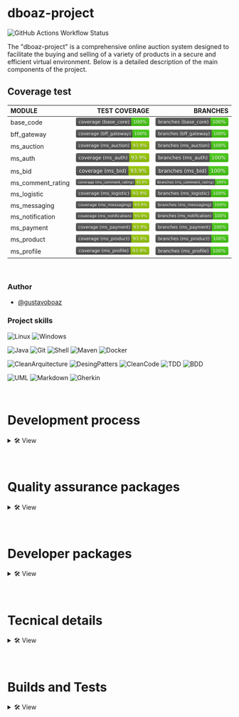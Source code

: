 # dboaz-project

![GitHub Actions Workflow Status](https://img.shields.io/github/actions/workflow/status/GustavoBoaz/projeto_dboaz/main_spring-pipeline.yml)

The "dboaz-project" is a comprehensive online auction system designed to facilitate the buying and selling of a variety of products in a secure and efficient virtual environment. Below is a detailed description of the main components of the project.

## Coverage test

| MODULE            | TEST COVERAGE                                            | BRANCHES                                                   |
|:------------------|---------------------------------------------------------:|-----------------------------------------------------------:|
| base_code         | ![Coverage](.github/badges/jacoco_base_core.svg)         | ![Branches](.github/badges/branches_base_core.svg)         |
| bff_gateway       | ![Coverage](.github/badges/jacoco_bff_gateway.svg)       | ![Branches](.github/badges/branches_bff_gateway.svg)       |
| ms_auction        | ![Coverage](.github/badges/jacoco_ms_auction.svg)        | ![Branches](.github/badges/branches_ms_auction.svg)        |
| ms_auth           | ![Coverage](.github/badges/jacoco_ms_auth.svg)           | ![Branches](.github/badges/branches_ms_auth.svg)           |
| ms_bid            | ![Coverage](.github/badges/jacoco_ms_bid.svg)            | ![Branches](.github/badges/branches_ms_bid.svg)            |
| ms_comment_rating | ![Coverage](.github/badges/jacoco_ms_comment_rating.svg) | ![Branches](.github/badges/branches_ms_comment_rating.svg) |
| ms_logistic       | ![Coverage](.github/badges/jacoco_ms_logistic.svg)       | ![Branches](.github/badges/branches_ms_logistic.svg)       |
| ms_messaging      | ![Coverage](.github/badges/jacoco_ms_messaging.svg)      | ![Branches](.github/badges/branches_ms_messaging.svg)      |
| ms_notification   | ![Coverage](.github/badges/jacoco_ms_notification.svg)   | ![Branches](.github/badges/branches_ms_notification.svg)   |
| ms_payment        | ![Coverage](.github/badges/jacoco_ms_payment.svg)        | ![Branches](.github/badges/branches_ms_payment.svg)        |
| ms_product        | ![Coverage](.github/badges/jacoco_ms_product.svg)        | ![Branches](.github/badges/branches_ms_product.svg)        |
| ms_profile        | ![Coverage](.github/badges/jacoco_ms_profile.svg)        | ![Branches](.github/badges/branches_ms_profile.svg)        |

<br>

### Author
- [@gustavoboaz](https://github.com/GustavoBoaz)

### Project skills
![Linux](https://img.shields.io/badge/Linux--orange?style=for-the-badge)
![Windows](https://img.shields.io/badge/Windows--brown?style=for-the-badge)

![Java](https://img.shields.io/badge/Java--red?style=for-the-badge)
![Git](https://img.shields.io/badge/Git--purple?style=for-the-badge)
![Shell](https://img.shields.io/badge/Shell--magenta?style=for-the-badge)
![Maven](https://img.shields.io/badge/Maven--green?style=for-the-badge)
![Docker](https://img.shields.io/badge/Docker--blue?style=for-the-badge)

![CleanArquitecture](https://img.shields.io/badge/Clean_Architecture--pink?style=for-the-badge)
![DesingPatters](https://img.shields.io/badge/Design_Patters--violet?style=for-the-badge)
![CleanCode](https://img.shields.io/badge/Clean_Code--yellow?style=for-the-badge)
![TDD](https://img.shields.io/badge/TDD--red?style=for-the-badge)
![BDD](https://img.shields.io/badge/BDD--brown?style=for-the-badge)

![UML](https://img.shields.io/badge/UML--white?style=for-the-badge)
![Markdown](https://img.shields.io/badge/Markdown--black?style=for-the-badge)
![Gherkin](https://img.shields.io/badge/Gherkin--gree?style=for-the-badge)


<br>

# Development process
<details>
  <summary>🛠 View</summary>

### <span style="color:green">New features</span> - *(when the solution does not exist)*
1. **QA (Junior)** - Add a feature section in this README within the `qa_acceptance` module.
2. **QA - OWNER (Mid level - Senior)** - Add the feature Gherkin in this README within the `qa_acceptance` module.
3. **QA (Junior - Mid level - Senior)** - Develop test automation in the `qa_acceptance` module.
4. **DEV (Junior)** - Add a feature section in this README within the module corresponding to the feature.
5. **DEV (Mid level - Senior)** - Create UML diagrams that represent this feature.
6. **DEV (Junior - Mid level - Senior)** - Develop the feature.

#### Pattern for new Branches (home branch):
- if new feature: Feature/[Title-Feature]/[initial-date-aaaaMMdd]/[Owner.Name]
- if new bug: Bug/[Title-Bug]/[initial-date-aaaaMMdd]/[Owner.Name]
- if new spike: Spike/[Title-Spike]/[initial-date-aaaaMMdd]/[Owner.Name]
#### Pattern worker in Branches (development branch):
- if feature: [aaaaMMdd]/[Developer.Name]/Feature/[Title-Feature]/[Description-feature]
- if bug: [aaaaMMdd]/[Developer.Name]/Bug/[Title-Bug]/[Description-bug]
- if spike: [aaaaMMdd]/[Developer.Name]/Spike/[Title-Spike]/[Description-spike]
#### Pattern Commit:
- if feature: [Developer.Name]/Feature/[Title-Feature]-[Description commit]
- if bug: [Developer.Name]/Bug/[Title-Bug]-[Description commit]
- if spike: [Developer.Name]/Spike/[Title-Spike]-[Description commit]

#### other Patters:
- if update in project: [aaaaMMdd]/[Owner.Name]/UPDATE-[Description-update]
- if create in project: [aaaaMMdd]/[Owner.Name]/CREATE-[Description-create]
- if delete in project: [aaaaMMdd]/[Owner.Name]/DELETE-[Description-create]

<br>

- when small update: [Owner.Name]/UPDATE-[Description-update]
- when small create: [Owner.Name]/CREATE-[Description-create]
- when small delete: [Owner.Name]/DELETE-[Description-create]

<span style="color:orange">**NOTE**</span>
- All development must be done based on the home branch.
- To develop bas create a development branch based on the home branch corresponding to Feature, Bug or Spike.
- Pull requests should be made to the home branch. When development is complete, the home branch should open a pull request to the main branch of the project.
- In case of refactoring during the project, update the Gherkin documentation and UML diagrams first.
- For common entities and those with a significant business impact, the Senior QA can create them in the `base_core` module.
- For solid definitions, the Mid-Level or Senior QA can include UML diagrams in the feature section within this README in the qa_acceptance module.

<br>

### <span style="color:yellow">Old Features</span> - *(when the solution exists but needs repairs and adjustments)*
1. **QA (Mid-Level - Senior)** - Adjust the feature section in this README within the `qa_acceptance` module.
2. **QA (Junior - Mid-Level - Senior)** - Adjust the test automation in the `qa_acceptance` module.
3. **DEV (Mid-Level - Senior)** - Adjust the UML diagrams that represent this feature.
4. **DEV (Junior - Mid-Level - Senior)** - Develop or adjust the feature.

</details><br><br>

# Quality assurance packages
<details>
  <summary>🛠 View</summary>

## qa_acceptance/
👨‍💻Responseible for project of test acceptance
<details>
    <summary>🛠 Details</summary>
    <h3>Tree</h3>

  ```tree
  .
  ├── src/
      └── test/
          ├── java/
          |   └── com/
          |        └── dboaz/
          |            └── steps
          └── resources/
              └── features
  ```
### Features
#### Feature F1# `Global info`:
:white_circle: developing
:white_circle: stopped
:radio_button: done
<details>
  <summary>🛠 View</summary>

- This feature is request for new resource in all microservise.
- Owner QA Test - Create feature gherkin in `resources/features/global_info.feature`.
- Owner QA Automation - Create model GlobalInfo in `base_core` module in folder `dboaz/utils/modules`.
- Owner QA Automation - Create steps in `steps/GlobalInfoStep.java`
- Owner DEV Back end - Implements feature in all microservices.
##### Gherkin
```gherkin
Feature: Verify /info endpoint in all microservices

  As a developer
  I want to ensure that all microservices have a /info endpoint
  So that I can retrieve essential API information like version, name, and description

  Scenario Outline: Validate response from /info endpoint of <service_name> microservice
    Given `F1#` - the "<service_name>" microservice is running
    When `F1#` - make a GET request to "<path>"
    Then `F1#` - the response should have an HTTP status 200
    And `F1#` - the response body should contain the following fields with expected values:
      | field       | expected_value |
      | name        | <service_name> |
      | version     | <version>      |
      | description | <description>  |

    Examples:
      | service_name      | path                    | version | description                                                                                                 |
      | ms_auction        | /ms_auction/info        | v1      | Responsible for managing auctions, including creation, closing and listing                                  |
      | ms_auth           | /ms_auth/info           | v1      | Responsible for user management, authentication and authorization                                           |
      | ms_bid            | /ms_bid/info            | v1      | Manages bidding logic during auctions, including tracking user bids                                         |
      | ms_comment_rating | /ms_comment_rating/info | v1      | Handles comments and ratings functionality for buyers and sellers                                           |
      | ms_logistic       | /ms_logistic/info       | v1      | Manages delivery and logistics information for auctioned products                                           |
      | ms_messaging      | /ms_messaging/info      | v1      | Provides messaging functionality for communication between users during auctions                            |
      | ms_notification   | /ms_notification/info   | v1      | Responsible for sending notifications, such as reminders of upcoming auctions, unread chat messages         |
      | ms_payment        | /ms_payment/info        | v1      | Handles transactions payments upon successful completion of an auction                                      |
      | ms_product        | /ms_product/info        | v1      | Stores information about the products being auctioned, including descriptions, images, and specific details |
      | ms_profile        | /ms_profile/info        | v1      | Stores and manages user-specific information such as contact details and preferences                        |
```
</details><br>

#### Feature F2# `Global SpringDoc`:
:white_circle: developing
:white_circle: stopped
:radio_button: done
<details>
  <summary>🛠 View</summary>

**This feature provide documentation OpenApi in all microservise.**
- Owner QA Mid level or Senior - Create feature in readme `qa_acceptance`.
- Owner QA Junior or Mid level - Create feature gherkin in `resources/features/global_springdoc.feature`.
- Owner QA Mid level or Senior - Create steps in `steps/GlobalSpringDocStep.java`
- Owner DEV Mid level or Senior - Implements feature in all microservices.
- Owner QA Senior - Validate manual tests.

**Util:**
- [OpenApi - Springdoc](https://springdoc.org/)
- [Bealdung](https://www.baeldung.com/spring-rest-openapi-documentation)

##### Gherkin
```gherkin
Feature: Verify /docs/openapi and /docs/swagger endpoint in all microservices

  As a developer
  I want to ensure that all microservices have a /docs/openapi and /docs/swagger endpoint
  So that I can retrieve essential API resources

  Scenario Outline: Validate response from /docs/openapi/ endpoint of <service_name> microservice
    Given `F2#` - the "<service_name>" microservice is running
    When `F2#` - make a GET request to "/docs/openapi"
    Then `F2#` - the response should have an HTTP status 200
    And `F2#` - the content-type equals application/json

    Examples:
      | service_name      |
      | ms_auction        |
      | ms_auth           |
      | ms_bid            |
      | ms_comment_rating |
      | ms_logistic       |
      | ms_messaging      |
      | ms_notification   |
      | ms_payment        |
      | ms_product        |
      | ms_profile        |

  Scenario Outline: Validate response from /docs/swagger/ endpoint of <service_name> microservice
    Given `F2#` - the "<service_name>" microservice is running
    When `F2#` - make a GET request to "/docs/swagger"
    Then `F2#` - the response should have an HTTP status 200
    And `F2#` - the content-type equals text/html

    Examples:
      | service_name      |
      | ms_auction        |
      | ms_auth           |
      | ms_bid            |
      | ms_comment_rating |
      | ms_logistic       |
      | ms_messaging      |
      | ms_notification   |
      | ms_payment        |
      | ms_product        |
      | ms_profile        |
```
</details><br>

#### Feature F3# `Global Custom Alert`:
:white_circle: developing
:white_circle: stopped
:radio_button: done
<details>
  <summary>🛠 View</summary>

**This feature is about implementing custom alerts for all microservices.**
- Owner QA Mid level or Senior - Create feature in readme `qa_acceptance`.
- Owner QA Junior or Mid level - Create feature gherkin in `resources/features/global_customalert.feature`.
- Owner QA Mid level or Senior - Create steps in `steps/GlobalCustomAlertStep.java`.
- Owner DEV Junior Mid level or Senior - Implements feature in all microservices.
- Owner QA Senior - Validate manual tests.

**Util:**
- [Controller Advice](https://docs.spring.io/spring-framework/reference/web/webflux/controller/ann-advice.html)
- [Custom Exceptions in spring](https://medium.com/@themoinmalik/custom-exceptional-handling-using-controlleradvice-8fc66eb49d03)
- [Custom Exceptions in java](https://medium.com/@salvipriya97/custom-exceptions-in-java-301ef3b568a3)

**Diagrams:**

*Information flow:*

![](/asset_diagrams/f3/d_information_flow.png)

##### Gherkin
```gherkin
Feature: Custom alert in microservices

  """
    As a developer
    I want to ensure that all microservices return a custom alert
    So that specific situations can be identified.

    Suggestive models:
    - GlobalException
      fiels:
        - String message
        - Integer status
        - CustomAlert alert
    - CustomAlert
      fields:
        - SystemCodeEnum code
        - String action

    Examples:
      {
        "message": "Internal server error",
        "status": 500,
        "alert": {
          "code": "C001DB",
          "action": "We are taking care of the problem, please try again later"
        }
      }
      ....
      {
        "message": "Not found",
        "status": 404,
        "alert": {
          "code": "C002DB",
          "action": "The resource is not available"
        }
      }
  """

  Scenario Outline: Verify custom alert in microservices
    Given `F3#` - the "<service_name>" microservice is running
    When `F3#` - a request is made to the any endpoint that provides an alert
    Then `F3#` - the microservice should return a custom alert
      | GlobalException | CustomAlert |
      | message         | code        |
      | status          | action      |
      | alert           |             |

    Examples:
      | service_name      |
      | ms_auction        |
      | ms_auth           |
      | ms_bid            |
      | ms_comment_rating |
      | ms_logistic       |
      | ms_messaging      |
      | ms_notification   |
      | ms_payment        |
      | ms_product        |
      | ms_profile        |
```
</details><br>

#### Feature F4# `Error Not Found`:
:white_circle: developing
:white_circle: stopped
:radio_button: done
<details>
  <summary>🛠 View</summary>

**This feature is about implementing custom alerts for all microservices.**
- Owner QA Mid level or Senior - Create feature in readme `qa_acceptance`.
- Owner QA Junior or Mid level - Create feature gherkin in `resources/features/global_ms/global_errornotfound.feature`.
- Owner QA Mid level or Senior - Create steps in `steps/global_ms/GlobalErrorNotFoundStep.java`.
- Owner DEV Junior Mid level or Senior - Implements feature in all microservices.
- Owner QA Senior - Validate manual tests.

**Util:**
- [Controller Advice](https://docs.spring.io/spring-framework/reference/web/webflux/controller/ann-advice.html)
- [Redirect](https://www.baeldung.com/spring-redirect-and-forward)

##### Gherkin
```gherkin
Feature: Redirect requests to /notfound

  """
  As a developer,
  I want to ensure that all microservices return a standardized custom alert for non-existent endpoints
  So that specific situations can be identified and handled consistently across services.

  Expected response format:
    {
      "message": "Not found",
      "status": 404,
      "alert": {
        "code": "C002DB",
        "action": "The resource is not available"
      }
    }
  """

  Scenario Outline: Verify custom alert response for non-existent endpoints
    Given `F4#` - the "<service_name>" microservice is running
    When `F4#` - a request is made to an invalid or non-existent endpoint
    Then `F4#` - the microservice should return a custom alert response
      | Field           | Expected Value                |
      | message         | Not found                     |
      | status          | 404                           |
      | alert.code      | C002DB                        |
      | alert.action    | The resource is not available |

    Examples:
      | service_name      |
      | ms_auction        |
      | ms_auth           |
      | ms_bid            |
      | ms_comment_rating |
      | ms_logistic       |
      | ms_messaging      |
      | ms_notification   |
      | ms_payment        |
      | ms_product        |
      | ms_profile        |
```
</details><br>

#### Feature F5# `Redirect to Swagger`:
:radio_button: developing
:white_circle: stopped
:white_circle: done
<details>
  <summary>🛠 View</summary>

**This feature is about redirect base path / to /docs/swagger for all microservices.**
- Owner QA Mid level or Senior - Create feature in readme `qa_acceptance`.
- Owner QA Junior or Mid level - Create feature gherkin in `resources/features/global_ms/global_redirecttoswagger.feature`.
- Owner QA Mid level or Senior - Create steps in `steps/global_ms/GlobalRedirectToSwaggerStep.java`.
- Owner DEV Junior Mid level or Senior - Implements feature in all microservices.
- Owner QA Senior - Validate manual tests.

**Util:**
- [Redirect](https://www.baeldung.com/spring-redirect-and-forward)

##### Gherkin
```gherkin
Feature: Redirect requests base path / to /docs/swagger

  """
  As a developer,
  I want to ensure that all microservices return a standardized custom alert for non-existent endpoints
  So that specific situations can be identified and handled consistently across services.

  Expected response:
    - status response equals 200
    - content-type equals text/html
  """

  Scenario Outline: Verify redirec base path / to /docs/swagger
    Given `F5#` - the "<service_name>" microservice is running
    When `F5#` - make a GET request to "/"
    Then `F5#` - the response should have an HTTP status 200
    And `F5#` - the content-type equals text/html

    Examples:
      | service_name      |
      | ms_auction        |
      | ms_auth           |
      | ms_bid            |
      | ms_comment_rating |
      | ms_logistic       |
      | ms_messaging      |
      | ms_notification   |
      | ms_payment        |
      | ms_product        |
      | ms_profile        |
```
</details><br>


### Version

| Number  | Descrição                                   |
| :------ | :------------------------------------------ |
| `00.01` | **Description**: initial version            |
| `00.02` | **New Feature**: Global info                |
| `00.03` | **New Feature**: Global SpringDoc           |
| `00.04` | **New Feature**: Global Custom Alert        |
| `00.05` | **New Feature**: Error Not Found            |

</details><br>


</details><br><br>

# Developer packages
<details>
  <summary>🛠 View</summary>

## lib_common/

👨‍💻The lib features common.

<details>
    <summary>🛠 Details</summary>
    <h3>Tree</h3>

  ```tree
  .
  ├── src/
      ├── main/
      |   ├── java/
      |   |   └── com/
      |   |       └── dboaz/
      |   └── resources/
      |── test/
      |   ├── java/
      |   |   └── com/
      |   |       └── dboaz/
      |   |           ├── integration/
      |   |           └── unit/
      |   └── resources/
      └── pom.xml
  ```

### Version
| Number  | Descrição                                                                         |
| :------ | :-------------------------------------------------------------------------------- |
| `00.01` | **Description**: include global libs - spring boot starter web, test and cucumber |

</details><br>

## base_core/

👨‍💻The base code core system.

<details>
    <summary>🛠 Details</summary>
    <h3>Tree</h3>

  ```tree
  .
  ├── src/
      ├── main/
      |   ├── java/
      |   |   └── com/
      |   |       └── dboaz/
      |   |           ├── ms_auction/
      |   |           ├── ms_auth/
      |   |           ├── ms_bid/
      |   |           ├── ms_comment_rating/
      |   |           ├── ms_logistic/
      |   |           ├── ms_messaging/
      |   |           ├── ms_notification/
      |   |           ├── ms_payment/
      |   |           ├── ms_product/
      |   |           ├── ms_profile/
      |   |           └── utils/
      |   └── resources/
      |── test/
      |   ├── java/
      |   |   └── com/
      |   |       └── dboaz/
      |   |           ├── integration/
      |   |           └── unit/
      |   └── resources/
      └── pom.xml
  ```

### Version
| Number  | Descrição                        |
| :------ | :--------------------------------|
| `00.01` | **Description**: initial version |

</details><br>

## bff_gateway/
👨‍💻It facilitates communication between different applications through application programming interfaces (APIs).
<details>
    <summary>🛠 Details</summary>
    <h3>Tree</h3>

  ```tree
  .
  ├── src/
      ├── main/
      |   ├── java/
      |   |   └── com/
      |   |       └── dboaz/
      |   |           ├── core/
      |   |           ├── infreastructure/
      |   |           └── resources//
      |   └── resources/
      └── test/
          ├── java/
          |   └── com/
          |       └── dboaz/
          |           ├── integration/
          |           └── unit/
          └── resources/
  ```

### Version

| Number  | Descrição                                   |
| :------ | :------------------------------------------ |
| `00.01` | **Description**: initial version            |

</details><br>

## ms_auction/
👨‍💻Responsible for managing auctions, including creation, closing and listing. It may involve timer logic to control the duration of auctions.
<details>
    <summary>🛠 Details</summary>
    <h3>Tree</h3>

  ```tree
  .
  ├── src/
      ├── main/
      |   ├── java/
      |   |   └── com/
      |   |       └── dboaz/
      |   |           ├── core/
      |   |           ├── infreastructure/
      |   |           └── resources//
      |   └── resources/
      └── test/
          ├── java/
          |   └── com/
          |       └── dboaz/
          |           ├── integration/
          |           └── unit/
          └── resources/
  ```

### Version

| Number  | Descrição                                   |
| :------ | :------------------------------------------ |
| `00.01` | **Description**: initial version            |

</details><br>

## ms_auth/
👨‍💻Responsible for user management, authentication and authorization.
 Handling access tokens to ensure security.
<details>
    <summary>🛠 Details</summary>
    <h3>Tree</h3>

  ```tree
  .
  ├── src/
      ├── main/
      |   ├── java/
      |   |   └── com/
      |   |       └── dboaz/
      |   |           ├── core/
      |   |           ├── infreastructure/
      |   |           └── resources//
      |   └── resources/
      └── test/
          ├── java/
          |   └── com/
          |       └── dboaz/
          |           ├── integration/
          |           └── unit/
          └── resources/
  ```

### Version

| Number  | Descrição                                   |
| :------ | :------------------------------------------ |
| `00.01` | **Description**: initial version            |

</details><br>

## ms_bid/
👨‍💻Manages bidding logic during auctions, including tracking user bids.
<details>
    <summary>🛠 Details</summary>
    <h3>Tree</h3>

  ```tree
  .
  ├── src/
      ├── main/
      |   ├── java/
      |   |   └── com/
      |   |       └── dboaz/
      |   |           ├── core/
      |   |           ├── infreastructure/
      |   |           └── resources//
      |   └── resources/
      └── test/
          ├── java/
          |   └── com/
          |       └── dboaz/
          |           ├── integration/
          |           └── unit/
          └── resources/
  ```

### Version

| Number  | Descrição                                   |
| :------ | :------------------------------------------ |
| `00.01` | **Description**: initial version            |

</details><br>

## ms_comment_rating/
👨‍💻Handles comments and ratings functionality for buyers and sellers.
<details>
    <summary>🛠 Details</summary>
    <h3>Tree</h3>

  ```tree
  .
  ├── src/
      ├── main/
      |   ├── java/
      |   |   └── com/
      |   |       └── dboaz/
      |   |           ├── core/
      |   |           ├── infreastructure/
      |   |           └── resources//
      |   └── resources/
      └── test/
          ├── java/
          |   └── com/
          |       └── dboaz/
          |           ├── integration/
          |           └── unit/
          └── resources/
  ```

### Version

| Number  | Descrição                                   |
| :------ | :------------------------------------------ |
| `00.01` | **Description**: initial version            |

</details><br>

## ms_logistic/
👨‍💻Manages delivery and logistics information for auctioned products.
<details>
    <summary>🛠 Details</summary>
    <h3>Tree</h3>

  ```tree
  .
  ├── src/
      ├── main/
      |   ├── java/
      |   |   └── com/
      |   |       └── dboaz/
      |   |           ├── core/
      |   |           ├── infreastructure/
      |   |           └── resources//
      |   └── resources/
      └── test/
          ├── java/
          |   └── com/
          |       └── dboaz/
          |           ├── integration/
          |           └── unit/
          └── resources/
  ```

### Version

| Number  | Descrição                                   |
| :------ | :------------------------------------------ |
| `00.01` | **Description**: initial version            |

</details><br>

## ms_messaging/
👨‍💻Provides messaging functionality for communication between users during auctions.
<details>
    <summary>🛠 Details</summary>
    <h3>Tree</h3>

  ```tree
  .
  ├── src/
      ├── main/
      |   ├── java/
      |   |   └── com/
      |   |       └── dboaz/
      |   |           ├── core/
      |   |           ├── infreastructure/
      |   |           └── resources//
      |   └── resources/
      └── test/
          ├── java/
          |   └── com/
          |       └── dboaz/
          |           ├── integration/
          |           └── unit/
          └── resources/
  ```

### Version

| Number  | Descrição                                   |
| :------ | :------------------------------------------ |
| `00.01` | **Description**: initial version            |

</details><br>

## ms_notification/
👨‍💻Responsible for sending notifications, such as reminders of upcoming auctions, unread chat messages, etc.
<details>
    <summary>🛠 Details</summary>
    <h3>Tree</h3>

  ```tree
  .
  ├── src/
      ├── main/
      |   ├── java/
      |   |   └── com/
      |   |       └── dboaz/
      |   |           ├── core/
      |   |           ├── infreastructure/
      |   |           └── resources//
      |   └── resources/
      └── test/
          ├── java/
          |   └── com/
          |       └── dboaz/
          |           ├── integration/
          |           └── unit/
          └── resources/
  ```

### Version

| Number  | Descrição                                   |
| :------ | :------------------------------------------ |
| `00.01` | **Description**: initial version            |

</details><br>

## ms_payment/
👨‍💻Handles financial transactions, including deposits, fees, and releasing payments upon successful completion of an auction.
<details>
    <summary>🛠 Details</summary>
    <h3>Tree</h3>

  ```tree
  .
  ├── src/
      ├── main/
      |   ├── java/
      |   |   └── com/
      |   |       └── dboaz/
      |   |           ├── core/
      |   |           ├── infreastructure/
      |   |           └── resources//
      |   └── resources/
      └── test/
          ├── java/
          |   └── com/
          |       └── dboaz/
          |           ├── integration/
          |           └── unit/
          └── resources/
  ```

### Version

| Number  | Descrição                                   |
| :------ | :------------------------------------------ |
| `00.01` | **Description**: initial version            |

</details><br>

## ms_product/
👨‍💻Stores information about the products being auctioned, including descriptions, images, and specific details.
<details>
    <summary>🛠 Details</summary>
    <h3>Tree</h3>

  ```tree
  .
  ├── src/
      ├── main/
      |   ├── java/
      |   |   └── com/
      |   |       └── dboaz/
      |   |           ├── core/
      |   |           ├── infreastructure/
      |   |           └── resources//
      |   └── resources/
      └── test/
          ├── java/
          |   └── com/
          |       └── dboaz/
          |           ├── integration/
          |           └── unit/
          └── resources/
  ```

### Version

| Number  | Descrição                                   |
| :------ | :------------------------------------------ |
| `00.01` | **Description**: initial version            |

</details><br>

## ms_profile/
👨‍💻Stores and manages user-specific information such as contact details and preferences.
<details>
    <summary>🛠 Details</summary>
    <h3>Tree</h3>

  ```tree
  .
  ├── src/
      ├── main/
      |   ├── java/
      |   |   └── com/
      |   |       └── dboaz/
      |   |           ├── core/
      |   |           ├── infreastructure/
      |   |           └── resources//
      |   └── resources/
      └── test/
          ├── java/
          |   └── com/
          |       └── dboaz/
          |           ├── integration/
          |           └── unit/
          └── resources/
  ```

### Version

| Number  | Descrição                                   |
| :------ | :------------------------------------------ |
| `00.01` | **Description**: initial version            |

</details><br>

</details><br><br>

# Tecnical details
<details>
  <summary>🛠 View</summary>

## Linux

```bash
java --version
openjdk 21.0.3 2024-04-16 LTS
OpenJDK Runtime Environment Temurin-21.0.3+9 (build 21.0.3+9-LTS)
OpenJDK 64-Bit Server VM Temurin-21.0.3+9 (build 21.0.3+9-LTS, mixed mode, sharing)
```
```bash
mvn --version
Apache Maven 3.6.3
Maven home: /usr/share/maven
Java version: 21.0.3, vendor: Eclipse Adoptium, runtime: /home/gustavo/.sdkman/candidates/java/21.0.3-tem
Default locale: en_US, platform encoding: UTF-8
OS name: "linux", version: "6.5.0-15-generic", arch: "amd64", family: "unix"
```
```bash
docker --version
Docker version 25.0.1
```
```bash
docker-compose --version
docker-compose version 1.29.2
```
## Windows

```bash
java --version
java 21.0.1 2023-10-17 LTS
Java(TM) SE Runtime Environment (build 21.0.1+12-LTS-29)
Java HotSpot(TM) 64-Bit Server VM (build 21.0.1+12-LTS-29, mixed mode, sharing)
```
```bash
mvn --version
Apache Maven 3.9.6 (bc0240f3c744dd6b6ec2920b3cd08dcc295161ae)
Maven home: C:\Program Files\Maven\apache-maven-3.9.6
Java version: 21.0.1, vendor: Oracle Corporation, runtime: C:\Program Files\Java\jdk-21
Default locale: pt_BR, platform encoding: UTF-8
OS name: "windows 11", version: "10.0", arch: "amd64", family: "windows"
```
```bash
docker --version
Docker version 26.1.1, build 4cf5afa
```
```bash
docker-compose --version
Docker Compose version v2.27.0-desktop.2
```
</details><br><br>

# Builds and Tests
<details>
  <summary>🛠 View</summary>

## Test ALL modules local

In current folder run build mvn command `mvn clean verify`, ex:

```bash
mvn clean verify
```

## Build ALL modules local

In current folder run build mvn command `mvn clean package`, ex:

```bash
mvn clean package
```

## Run ONE module local

In current folder run sh command `./dev_run.sh <name_module>`, this command build all modules and run expecific module. ex:
- Execute `chmod +x dev_run.sh` case if not permition.

```bash
./dev_run.sh ms_auction
```

## Run ONE QA module local:

In current folder run sh command `./qa_run.sh <name_module>`, this command build all modules and run expecific module. ex:
- Execute `chmod +x qa_run.sh` case if not permition.

```bash
./qa_run.sh qa_acceptance
```

## Run docker-compose local: ONLY Linux

This project includes the following scripts that can be used to simplify common tasks:

- `./dev_start_linux.sh`: Creates the application's target and runs the mss in Docker (docker-compose up).
- `./dev_stop_linux.sh`: Clears the application's target and removes the Docker mss (docker-compose down).

Before running the scripts, make sure to grant execution permissions on your machine using the command `chmod +x nome_do_script.sh`.

## Run docker-compose local: ONLY Windows

This project includes the following scripts that can be used to simplify common tasks:

- `./dev_start_windows.sh`: Creates the application's target and runs the mss in Docker (docker-compose up).
- `./dev_stop_windows.sh`: Clears the application's target and removes the Docker mss (docker-compose down).

Before running the scripts, make sure to grant execution permissions on your machine using the command `chmod +x nome_do_script.sh`.
</details><br><br>
